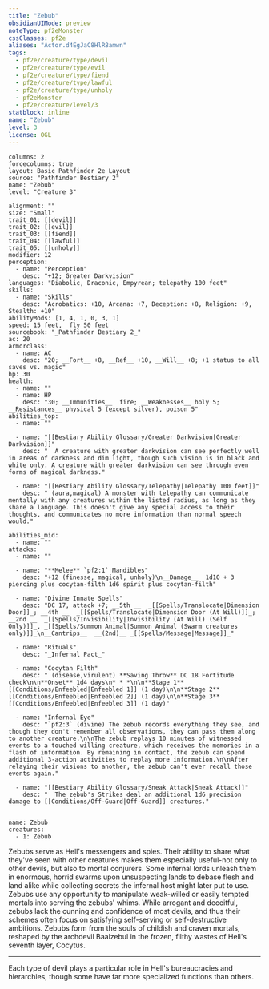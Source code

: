 ```yaml
---
title: "Zebub"
obsidianUIMode: preview
noteType: pf2eMonster
cssClasses: pf2e
aliases: "Actor.d4EgJaC8HlR8amwn" 
tags:
  - pf2e/creature/type/devil
  - pf2e/creature/type/evil
  - pf2e/creature/type/fiend
  - pf2e/creature/type/lawful
  - pf2e/creature/type/unholy
  - pf2eMonster
  - pf2e/creature/level/3
statblock: inline
name: "Zebub"
level: 3
license: OGL
---
```


```statblock
columns: 2
forcecolumns: true
layout: Basic Pathfinder 2e Layout
source: "Pathfinder Bestiary 2"
name: "Zebub"
level: "Creature 3"

alignment: ""
size: "Small"
trait_01: [[devil]]
trait_02: [[evil]]
trait_03: [[fiend]]
trait_04: [[lawful]]
trait_05: [[unholy]]
modifier: 12
perception:
  - name: "Perception"
    desc: "+12; Greater Darkvision"
languages: "Diabolic, Draconic, Empyrean; telepathy 100 feet"
skills:
  - name: "Skills"
    desc: "Acrobatics: +10, Arcana: +7, Deception: +8, Religion: +9, Stealth: +10"
abilityMods: [1, 4, 1, 0, 3, 1]
speed: 15 feet,  fly 50 feet
sourcebook: "_Pathfinder Bestiary 2_"
ac: 20
armorclass:
  - name: AC
    desc: "20; __Fort__ +8, __Ref__ +10, __Will__ +8; +1 status to all saves vs. magic"
hp: 30
health:
  - name: ""
  - name: HP
    desc: "30; __Immunities__  fire; __Weaknesses__ holy 5; __Resistances__ physical 5 (except silver), poison 5"
abilities_top:
  - name: ""

  - name: "[[Bestiary Ability Glossary/Greater Darkvision|Greater Darkvision]]"
    desc: "  A creature with greater darkvision can see perfectly well in areas of darkness and dim light, though such vision is in black and white only. A creature with greater darkvision can see through even forms of magical darkness."

  - name: "[[Bestiary Ability Glossary/Telepathy|Telepathy 100 feet]]"
    desc: " (aura,magical) A monster with telepathy can communicate mentally with any creatures within the listed radius, as long as they share a language. This doesn't give any special access to their thoughts, and communicates no more information than normal speech would."

abilities_mid:
  - name: ""
attacks:
  - name: ""

  - name: "**Melee** `pf2:1` Mandibles"
    desc: "+12 (finesse, magical, unholy)\n__Damage__  1d10 + 3 piercing plus cocytan-filth 1d6 spirit plus cocytan-filth"

  - name: "Divine Innate Spells"
    desc: "DC 17, attack +7; __5th __  _[[Spells/Translocate|Dimension Door]]_; __4th __  _[[Spells/Translocate|Dimension Door (At Will)]]_; __2nd __  _[[Spells/Invisibility|Invisibility (At Will) (Self Only)]]_, _[[Spells/Summon Animal|Summon Animal (Swarm creatures only)]]_\n__Cantrips__  __(2nd)__ _[[Spells/Message|Message]]_"

  - name: "Rituals"
    desc: "_Infernal Pact_"

  - name: "Cocytan Filth"
    desc: " (disease,virulent) **Saving Throw** DC 18 Fortitude check\n\n**Onset** 1d4 days\n* * *\n\n**Stage 1** [[Conditions/Enfeebled|Enfeebled 1]] (1 day)\n\n**Stage 2** [[Conditions/Enfeebled|Enfeebled 2]] (1 day)\n\n**Stage 3** [[Conditions/Enfeebled|Enfeebled 3]] (1 day)"

  - name: "Infernal Eye"
    desc: "`pf2:3` (divine) The zebub records everything they see, and though they don't remember all observations, they can pass them along to another creature.\n\nThe zebub replays 10 minutes of witnessed events to a touched willing creature, which receives the memories in a flash of information. By remaining in contact, the zebub can spend additional 3-action activities to replay more information.\n\nAfter relaying their visions to another, the zebub can't ever recall those events again."

  - name: "[[Bestiary Ability Glossary/Sneak Attack|Sneak Attack]]"
    desc: "  The zebub's Strikes deal an additional 1d6 precision damage to [[Conditions/Off-Guard|Off-Guard]] creatures."
 
```

```encounter-table
name: Zebub
creatures:
  - 1: Zebub
```



Zebubs serve as Hell's messengers and spies. Their ability to share what they've seen with other creatures makes them especially useful-not only to other devils, but also to mortal conjurers. Some infernal lords unleash them in enormous, horrid swarms upon unsuspecting lands to debase flesh and land alike while collecting secrets the infernal host might later put to use. Zebubs use any opportunity to manipulate weak-willed or easily tempted mortals into serving the zebubs' whims. While arrogant and deceitful, zebubs lack the cunning and confidence of most devils, and thus their schemes often focus on satisfying self-serving or self-destructive ambitions. Zebubs form from the souls of childish and craven mortals, reshaped by the archdevil Baalzebul in the frozen, filthy wastes of Hell's seventh layer, Cocytus.

* * *

Each type of devil plays a particular role in Hell's bureaucracies and hierarchies, though some have far more specialized functions than others.
